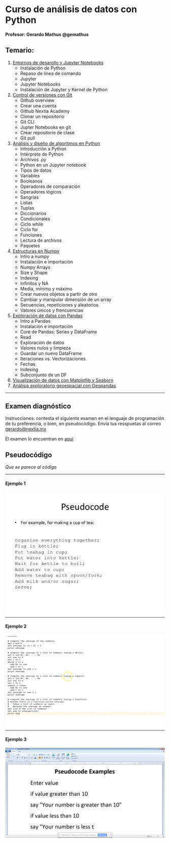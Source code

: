 # Curso de análisis de datos con Python
#### Profesor: Gerardo Mathus @gemathus

## Temario:
1. [Entornos de desarollo y Jupyter Notebooks](../1_Entornos_de_desarrollo_y_Jupyer_Notebooks)
    - Instalación de Python
    - Repaso de línea de comando
    - Jupyter
    - Jupyter Notebooks
    - Instalación de Jupyter y Kernel de Python
2. [Control de versiones con Git](../2_Control_de_versiones_con_Git)
    - Github overview
    - Crear una cuenta
    - Github Nextia Academy
    - Clonar un repositorio
    - Git CLI
    - Jupter Notebooks en git
    - Crear repositorio de clase
    - Git pull
3. [Análisis y diseño de algoritmos en Python](../3_Analisis_y_diseño_de_algoritmos_en_Python)
    - Introducción a Python
    - Intérprete de Python
    - Archivos .py
    - Python en un Jupyter notebook
    - Tipos de datos
    - Variables
    - Booleanos
    - Operadores de comparación
    - Operadores lógicos
    - Sangrías
    - Listas
    - Tuplas
    - Diccionarios
    - Condicionales
    - Ciclo while
    - Ciclo for
    - Funciones
    - Lectura de archivos
    - Paquetes
4. [Estructuras en Numpy](../4_Estructuras_en_Numpy)
    - Intro a numpy
    - Instalación e importación
    - Numpy Arrays
    - Size y Shape
    - Indexing
    - Infinitos y NA
    - Media, mínimo y máximo
    - Crear nuevos objetos a partir de otro
    - Cambiar y manipular dimensión de un array
    - Secuencias, repeticiones y aleatorios
    - Valores únicos y frencuencias
5. [Exploración de datos con Pandas](../5_Exploracion_de_datos_con_Pandas)
    - Intro a Pandas
    - Instalación e importación
    - Core de Pandas: Series y DataFrame
    - Read
    - Exploración de datos
    - Valores nulos y limpieza
    - Guardar un nuevo DataFrame
    - Iteraciones vs. Vectorizaciones
    - Fechas
    - Indexing
    - Subconjunto de un DF
6. [Visualización de datos con Matplotlib y Seaborn](../6_Visualizacion_de_datos_con_Matplotlib_y_Seaborn)
7. [Análisis exploratorio geoespacial con Geopandas](../7_Analisis_exploratorio_geoespacial_con_Geopandas)

---

## Examen diagnóstico

Instrucciones: contesta el siguiente examen en el lenguaje de programación de tu preferencia, o bien, en pseudocódigo. Envía tus resspuetas al correo gerardo@nextia.mx

El examen lo encuentran en [aquí](examen_diagnostico.ipynb)


## Pseudocódigo
*Que se parece al código*

---

#### Ejemplo 1
![Pseudocódigo](img/pseudo3.jpg "Pseudocódigo")

---

#### Ejemplo 2
![Pseudocódigo](img/pseudo1.jpg "Pseudocódigo")

---

#### Ejemplo 3
![Pseudocódigo](img/pseudo2.jpg "Pseudocódigo")